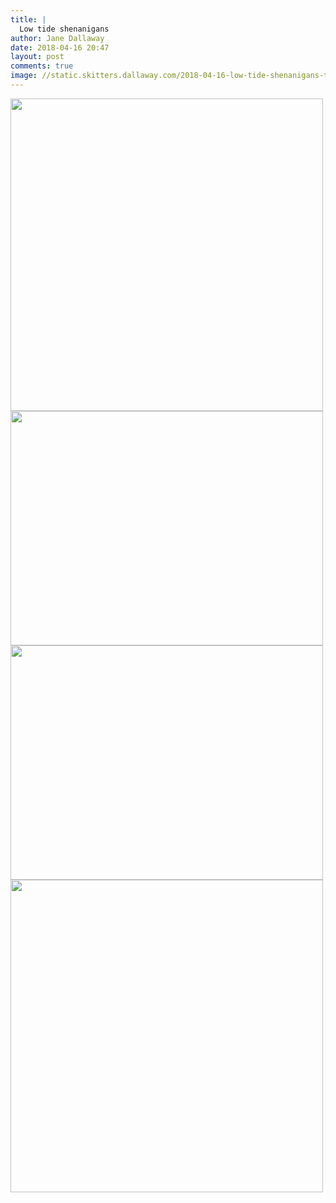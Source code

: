 ```yaml
---
title: |
  Low tide shenanigans
author: Jane Dallaway
date: 2018-04-16 20:47
layout: post
comments: true
image: //static.skitters.dallaway.com/2018-04-16-low-tide-shenanigans-thumb-1-IMG-0709.JPG
---
```


<div>
        <a href="//static.skitters.dallaway.com/2018-04-16-low-tide-shenanigans-fullsize-1-IMG-0709.JPG">
          <img src="//static.skitters.dallaway.com/2018-04-16-low-tide-shenanigans-thumb-1-IMG-0709.JPG" width="500" height="500"/>
        </a>
      </div><div>
        <a href="//static.skitters.dallaway.com/2018-04-16-low-tide-shenanigans-fullsize-2-IMG-0710.JPG">
          <img src="//static.skitters.dallaway.com/2018-04-16-low-tide-shenanigans-thumb-2-IMG-0710.JPG" width="500" height="375"/>
        </a>
      </div><div>
        <a href="//static.skitters.dallaway.com/2018-04-16-low-tide-shenanigans-fullsize-3-IMG-0711.JPG">
          <img src="//static.skitters.dallaway.com/2018-04-16-low-tide-shenanigans-thumb-3-IMG-0711.JPG" width="500" height="375"/>
        </a>
      </div><div>
        <a href="//static.skitters.dallaway.com/2018-04-16-low-tide-shenanigans-fullsize-4-IMG-0712.JPG">
          <img src="//static.skitters.dallaway.com/2018-04-16-low-tide-shenanigans-thumb-4-IMG-0712.JPG" width="500" height="500"/>
        </a>
      </div>


    
      